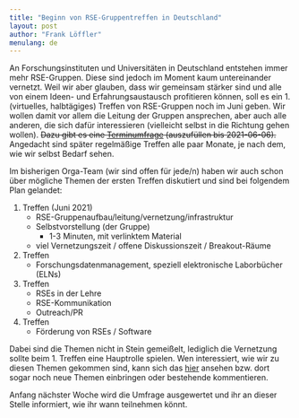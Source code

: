 ```yaml
---
title: "Beginn von RSE-Gruppentreffen in Deutschland"
layout: post
author: "Frank Löffler"
menulang: de
---
```


An Forschungsinstituten und Universitäten in Deutschland entstehen immer mehr RSE-Gruppen.
Diese sind jedoch im Moment kaum untereinander vernetzt.
Weil wir aber glauben, dass wir gemeinsam stärker sind und alle von einem Ideen- und Erfahrungsaustausch profitieren können, soll es ein 1. (virtuelles, halbtägiges) Treffen von RSE-Gruppen noch im Juni geben.
Wir wollen damit vor allem die Leitung der Gruppen ansprechen, aber auch alle anderen, die sich dafür interessieren (vielleicht selbst in die Richtung gehen wollen).
~~Dazu gibt es eine [Terminumfrage](https://terminplaner4.dfn.de/mowXBWKf18FJDZaa) (auszufüllen bis 2021-06-06).~~
Angedacht sind später regelmäßige Treffen alle paar Monate, je nach dem, wie wir selbst Bedarf sehen.

Im bisherigen Orga-Team (wir sind offen für jede/n) haben wir auch schon über mögliche Themen der ersten Treffen diskutiert und sind bei folgendem Plan gelandet:

1. Treffen (Juni 2021)
    - RSE-Gruppenaufbau/leitung/vernetzung/infrastruktur
    - Selbstvorstellung (der Gruppe)
        - 1-3 Minuten, mit verlinktem Material
    - viel Vernetzungszeit / offene Diskussionszeit / Breakout-Räume
2. Treffen
    - Forschungsdatenmanagement, speziell elektronische Laborbücher (ELNs)
3. Treffen
    - RSEs in der Lehre
    - RSE-Kommunikation
    - Outreach/PR
4. Treffen
    - Förderung von RSEs / Software

Dabei sind die Themen nicht in Stein gemeißelt, lediglich die Vernetzung sollte beim 1. Treffen eine Hauptrolle spielen.
Wen interessiert, wie wir zu diesen Themen gekommen sind, kann sich das [hier](https://github.com/DE-RSE/projekte/issues/3) ansehen bzw. dort sogar noch neue Themen einbringen oder bestehende kommentieren.

Anfang nächster Woche wird die Umfrage ausgewertet und ihr an dieser Stelle informiert, wie ihr wann teilnehmen könnt.
